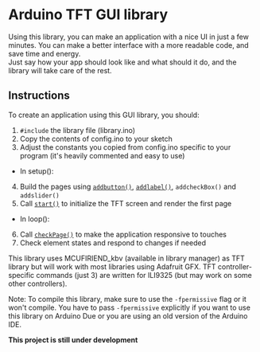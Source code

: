 # Arduino TFT GUI library
Using this library, you can make an application with a nice UI in just a few minutes. You can make a better interface with a more readable code, and save time and energy.  
Just say how your app should look like and what should it do, and the library will take care of the rest.

## Instructions
To create an application using this GUI library, you should:
1. `#include` the library file (library.ino)
2. Copy the contents of config.ino to your sketch
3. Adjust the constants you copied from config.ino specific to your program (it's heavily commented and easy to use)
* In setup():
4. Build the pages using [`addbutton()`](https://github.com/Mammad900/Arduino-TFT-GUI-library/wiki/addbutton()), [`addlabel()`](https://github.com/Mammad900/Arduino-TFT-GUI-library/wiki/addlabel()), `addcheckBox()` and `addslider()`
5. Call [`start()`](https://github.com/Mammad900/Arduino-TFT-GUI-library/wiki/start()) to initialize the TFT screen and render the first page
* In loop():
6. Call [`checkPage()`](https://github.com/Mammad900/Arduino-TFT-GUI-library/wiki/checkPage()) to make the application responsive to touches
7. Check element states and respond to changes if needed

This library uses MCUFIRIEND_kbv (available in library manager) as TFT library but will work with most libraries using Adafruit GFX.
TFT controller-specific commands (just 3) are written for ILI9325 (but may work on some other controllers).

Note: To compile this library, make sure to use the `-fpermissive` flag or it won't compile. You have to pass `-fpermissive` explicitly if you want to use this library on Arduino Due or you are using an old version of the Arduino IDE.

**This project is still under development**

